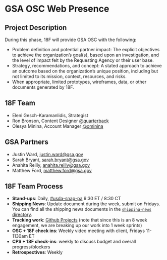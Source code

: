 # GSA OSC Web Presence

## Project Description


During this phase, 18F will provide GSA OSC with the following:

- Problem definition and potential partner impact: The explicit objectives to achieve the organization’s goal(s), based upon an investigation, and the level of impact felt by the Requesting Agency or their user base.
- Strategy, recommendations, and concept: A stated approach to achieve an outcome based on the organization’s unique position, including but not limited to its mission, context, resources, and risks.
- When appropriate, limited prototypes, wireframes, data, or other documents generated by 18F.


## 18F Team

- Eleni Gesch-Karamanlidis, Strategist
- Ron Bronson, Content Designer [@quarterback](https://github.com/quarterback)
- Olesya Minina, Account Manager [@ominina](https://github.com/ominina)

## GSA Partners
- Justin Ward, justin.ward@gsa.gov
- Sarah Bryant, sarah.bryant@gsa.gov
- Anahita Reilly, anahita.reilly@gsa.gov
- Matthew Ford, matthew.ford@gsa.gov

## 18F Team Process

- **Stand-ups**: Daily, [#usda-snap-pa][slack-channel] 9:30 ET / 8:30 CT
- **Shipping News**: Update document during the week, submit on Fridays. You can
  find all the shipping news documents in the [`shipping-news`
  directory](./shipping-news).
- **Tracking work**: [Github Projects](https://github.com/18F/osc-website-pa/projects) (note that since this is an 8 week engagement, we are breaking up our work into 1 week sprints)
- **OSC + 18F check ins**: Weekly video meeting with client, Fridays 11-1130am ET
- **CPS + 18F check-ins**: weekly to discuss budget and overall progress/blockers
- **Retrospectives**: Weekly

<!-- Read more about the Team Process in the [TeamProcess.md](TeamProcess.md) documentation. -->

[slack-channel]: https://gsa-tts.slack.com/messages/CCMV970G1
